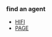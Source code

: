 ### find an agent

* [HIFI](img/find-an-agent-fs8.png)
* [PAGE](http://agreal.github.io/design/find-an-agent/)
